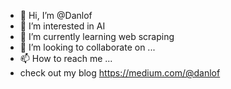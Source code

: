 - 👋 Hi, I’m @Danlof
- 👀 I’m interested in AI
- 🌱 I’m currently learning web scraping 
- 💞️ I’m looking to collaborate on ...
- 📫 How to reach me ...
- check out my blog https://medium.com/@danlof

<!---
Danlof/Danlof is a ✨ special ✨ repository because its `README.md` (this file) appears on your GitHub profile.
You can click the Preview link to take a look at your changes.
--->
